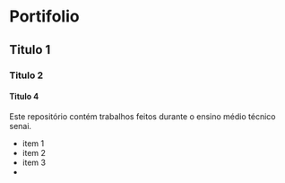 # Portifolio
## Titulo 1
### Titulo 2
#### Titulo 4
Este repositório contém trabalhos feitos durante o ensino médio técnico senai.
* item 1
* item 2
* item 3
* 
